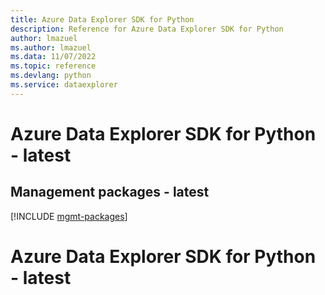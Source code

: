 ```yaml
---
title: Azure Data Explorer SDK for Python
description: Reference for Azure Data Explorer SDK for Python
author: lmazuel
ms.author: lmazuel
ms.data: 11/07/2022
ms.topic: reference
ms.devlang: python
ms.service: dataexplorer
---
```

# Azure Data Explorer SDK for Python - latest

## Management packages - latest
[!INCLUDE [mgmt-packages](data-explorer-mgmt-index.md)]
# Azure Data Explorer SDK for Python - latest